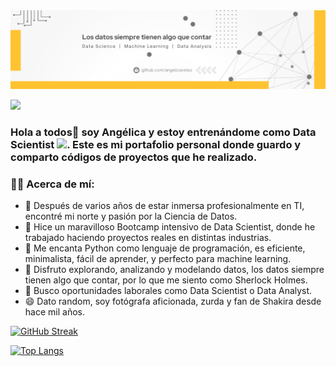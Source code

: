 <div id="header" align="center">
  <img src="https://github.com/angelicavelez/angelicavelez/blob/main/banner_.png" width="1000"/>
</div>

[![](https://img.shields.io/badge/LinkedIn-0077B5?style=for-the-badge&logo=linkedin&logoColor=white)](https://www.linkedin.com/in/angelicavelezb/)

### Hola a todos👋 soy Angélica y estoy entrenándome como Data Scientist <img src="https://media.giphy.com/media/WUlplcMpOCEmTGBtBW/giphy.gif" width="30">. Este es mi portafolio personal donde guardo y comparto códigos de proyectos que he realizado.

### :woman_technologist:  Acerca de mí:

- 🔭 Después de varios años de estar inmersa profesionalmente en TI, encontré mi norte y pasión por la Ciencia de Datos.
- 🌱 Hice un maravilloso Bootcamp intensivo  de Data Scientist, donde he trabajado haciendo proyectos reales en distintas industrias.
- 👯 Me encanta Python como lenguaje de programación, es eficiente, minimalista, fácil de aprender, y perfecto para machine learning.
- 🫶 Disfruto explorando, analizando y modelando datos, los datos siempre tienen algo que contar, por lo que me siento como Sherlock Holmes.
- 💯 Busco oportunidades laborales como Data Scientist o Data Analyst.
- 😄 Dato random, soy fotógrafa aficionada, zurda y fan de Shakira desde hace mil años.
<!--
* :mailbox: ¿Quieres contactar conmigo? [![Linkedin Badge](https://img.shields.io/badge/-Noelia-blue?style=flat&logo=Linkedin&logoColor=white)](https://www.linkedin.com/in/angelicavelezb/)

🛠️ Lenguajes y herramientas que utilizo:
<div id="header" align="left">
    <img src="https://img.shields.io/badge/Python-3776AB?style=for-the-badge&logo=python&logoColor=white" alt="python"/>
  </a>
    <img src="https://img.shields.io/badge/SQL-6DB33F?style=for-the-badge&logo=sql&logoColor=white" alt="sql"/>
  </a>
 <img src="https://img.shields.io/badge/Microsoft_Excel-217346?style=for-the-badge&logo=microsoft-excel&logoColor=white" alt="excel"/>
  </a>
 <img src="https://img.shields.io/badge/Power_BI-FFBE00?style=for-the-badge&logo=Power-BI&logoColor=white" alt="powerbi"/>
  </a>

</div>
-->

[![GitHub Streak](http://github-readme-streak-stats.herokuapp.com?user=angelicavelez&theme=dark&background=000000)](https://git.io/streak-stats)

[![Top Langs](https://github-readme-stats.vercel.app/api/top-langs/?username=angelicavelez&layout=compact&theme=vision-friendly-dark)](https://github.com/anuraghazra/github-readme-stats)

<!--
**angelicavelez/angelicavelez** is a ✨ _special_ ✨ repository because its `README.md` (this file) appears on your GitHub profile.
-->
